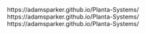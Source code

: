 <p align="center">
https://adamsparker.github.io/Planta-Systems/<br>
https://adamsparker.github.io/Planta-Systems/<br>
https://adamsparker.github.io/Planta-Systems/<br>
</p>
